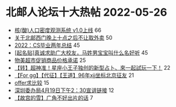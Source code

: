 # 北邮人论坛十大热帖 2022-05-26

- [核(酸)人口密度观测系统 v1.0上线](https://bbs.byr.cn/article/Picture/3322052) 66
- [关于北邮西门晚上十点之后不让取外卖](https://bbs.byr.cn/article/Talking/6348050) 50
- [2022：CS毕业两年总结](https://bbs.byr.cn/article/WorkLife/1186448) 45
- [[起名贴]真诚求助广大校友，马姓男宝宝叫什么名好听](https://bbs.byr.cn/article/Feeling/3188452) 45
- [物美超市促销商品价格承诺](https://bbs.byr.cn/article/Food/520001) 25
- [【转】超神准！星座小王子独创的新型占卜、來一起試玩一下！](https://bbs.byr.cn/article/Constellations/326533) 22
- [【For gg】【代征】【王道】96年xjj坐标北京征友](https://bbs.byr.cn/article/Friends/2024928) 21
- [offer求比较](https://bbs.byr.cn/article/Job/2164521) 15
- [深圳委办局4月19日下午2：30宣讲链接](https://bbs.byr.cn/article/CivilServant/48868) 12
- [【故宫的雪】广角不好出片的话](https://bbs.byr.cn/article/Photo/273130) 7


